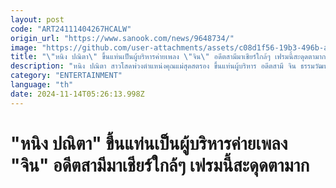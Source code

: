 ```yaml
---
layout: post
code: "ART24111404267HCALW"
origin_url: "https://www.sanook.com/news/9648734/"
image: "https://github.com/user-attachments/assets/c08d1f56-19b3-496b-a70d-9ba05fc4459a"
title: "\"หนิง ปณิตา\" ขึ้นแท่นเป็นผู้บริหารค่ายเพลง \"จิน\" อดีตสามีมาเชียร์ใกล้ๆ เฟรมนี้สะดุดตามาก"
description: "หนิง ปณิตา สาวโสดพ่วงตำแหน่งคุณแม่สุดสตรอง ขึ้นแท่นผู้บริหาร อดีตสามี จิน ธรรมวัฒนะ ลงภาพเชียร์"
category: "ENTERTAINMENT"
language: "th"
date: 2024-11-14T05:26:13.998Z
---
```


# "หนิง ปณิตา" ขึ้นแท่นเป็นผู้บริหารค่ายเพลง "จิน" อดีตสามีมาเชียร์ใกล้ๆ เฟรมนี้สะดุดตามาก